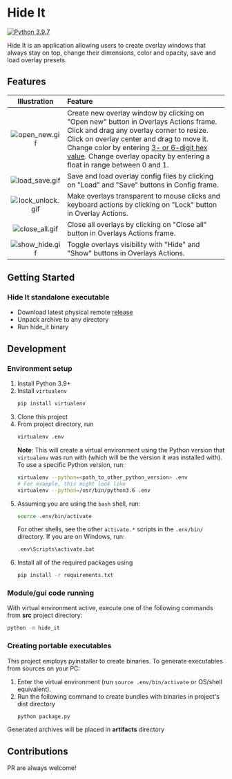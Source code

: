 # Hide It
[![Python 3.9.7](https://img.shields.io/badge/python-3.9.7-blue.svg)](https://www.python.org/downloads/release/python-397/) 

Hide It is an application allowing users to create overlay windows that always stay on top, change their dimensions, color and opacity, save and load overlay presets. 

## Features

Illustration|Feature|
:----------:|:------|
![open_new.gif](https://s9.gifyu.com/images/open_new.gif) | Create new overlay window by clicking on "Open new" button in Overlays Actions frame. Click and drag any overlay corner to resize. Click on overlay center and drag to move it. Change color by entering [3- or 6-digit hex value](https://www.w3schools.com/colors/colors_hexadecimal.asp). Change overlay opacity by entering a float in range between 0 and 1.
![load_save.gif](https://s3.gifyu.com/images/load_save.gif) | Save and load overlay config files by clicking on "Load" and "Save" buttons in Config frame.
![lock_unlock.gif](https://s9.gifyu.com/images/lock_unlock.gif) | Make overlays transparent to mouse clicks and keyboard actions by clicking on "Lock" button in Overlay Actions.
![close_all.gif](https://s9.gifyu.com/images/close_all.gif) | Close all overlays by clicking on "Close all" button in Overlays Actions frame.
![show_hide.gif](https://s9.gifyu.com/images/show_hide.gif) | Toggle overlays visibility with "Hide" and "Show" buttons in Overlays Actions.

## Getting Started
### Hide It standalone executable
* Download latest physical remote [release](https://github.com/k5md/Hide-It/releases/latest)
* Unpack archive to any directory
* Run hide_it binary

## Development
### Environment setup
1.  Install Python 3.9+
2.  Install `virtualenv`
    ```sh
    pip install virtualenv
    ```
3.  Clone this project
4.  From project directory, run
    ```sh
    virtualenv .env
    ```
    **Note**: This will create a virtual environment using the Python version
    that `virtualenv` was run with (which will be the version it was installed
    with). To use a specific Python version, run:
    ```sh
    virtualenv --python=<path_to_other_python_version> .env
    # For example, this might look like
    virtualenv --python=/usr/bin/python3.6 .env
    ```
5.  Assuming you are using the `bash` shell, run:
    ```sh
    source .env/bin/activate
    ```
    For other shells, see the other `activate.*` scripts in the `.env/bin/`
    directory. If you are on Windows, run:
    ```sh
    .env\Scripts\activate.bat
    ```
6.  Install all of the required packages using
    ```sh
    pip install -r requirements.txt
    ```

### Module/gui code running
With virtual environment active, execute one of the following commands from **src** project directory:
```sh
python -m hide_it
```

### Creating portable executables
This project employs pyinstaller to create binaries. To generate executables from sources on your PC:
1. Enter the virtual environment (run `source .env/bin/activate` or OS/shell equivalent).
2.  Run the following command to create bundles with binaries in project's dist directory
    ```sh
    python package.py
    ```
Generated archives will be placed in **artifacts** directory

## Contributions
PR are always welcome!